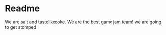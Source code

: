 Readme
======

We are salt and tastelikecoke. We are the best game jam team!
we are going to get stomped
